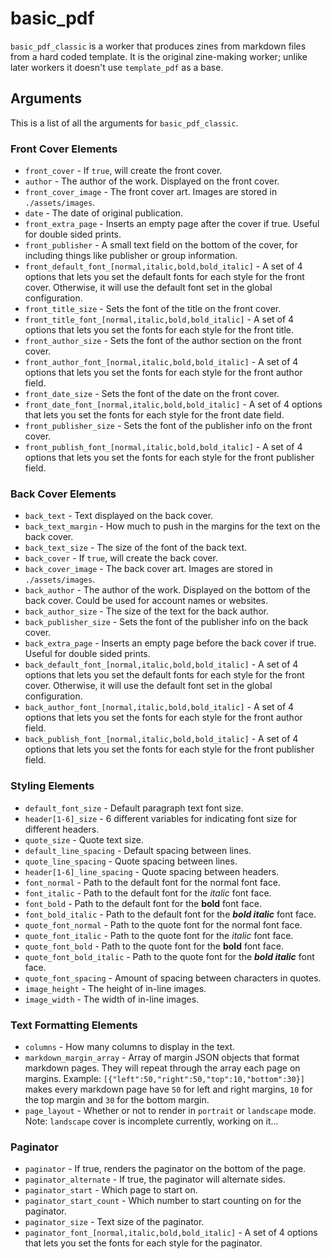 # basic_pdf

``basic_pdf_classic`` is a worker that produces zines from markdown files from a hard coded template. It is the original zine-making worker; unlike later workers it doesn't use ``template_pdf`` as a base.

## Arguments

This is a list of all the arguments for ``basic_pdf_classic``.

### Front Cover Elements

* ``front_cover`` - If ``true``, will create the front cover.
* ``author`` - The author of the work. Displayed on the front cover.
* ``front_cover_image`` - The front cover art. Images are stored in ``./assets/images``.
* ``date`` - The date of original publication.
* ``front_extra_page`` - Inserts an empty page after the cover if true. Useful for double sided prints.
* ``front_publisher`` - A small text field on the bottom of the cover, for including things like publisher or group information.
* ``front_default_font_[normal,italic,bold,bold_italic]`` - A set of 4 options that lets you set the default fonts for each style for the front cover. Otherwise, it will use the default font set in the global configuration.
* ``front_title_size`` - Sets the font of the title on the front cover.
* ``front_title_font_[normal,italic,bold,bold_italic]`` - A set of 4 options that lets you set the fonts for each style for the front title. 
* ``front_author_size`` - Sets the font of the author section on the front cover.
* ``front_author_font_[normal,italic,bold,bold_italic]`` - A set of 4 options that lets you set the fonts for each style for the front author field. 
* ``front_date_size`` - Sets the font of the date on the front cover.
* ``front_date_font_[normal,italic,bold,bold_italic]`` - A set of 4 options that lets you set the fonts for each style for the front date field. 
* ``front_publisher_size`` - Sets the font of the publisher info on the front cover.
* ``front_publish_font_[normal,italic,bold,bold_italic]`` - A set of 4 options that lets you set the fonts for each style for the front publisher field.

### Back Cover Elements

* ``back_text`` - Text displayed on the back cover.
* ``back_text_margin`` - How much to push in the margins for the text on the back cover.
* ``back_text_size`` - The size of the font of the back text.
* ``back_cover`` - If ``true``, will create the back cover.
* ``back_cover_image`` - The back cover art. Images are stored in ``./assets/images``.
* ``back_author`` - The author of the work. Displayed on the bottom of the back cover. Could be used for account names or websites.
* ``back_author_size`` - The size of the text for the back author.
* ``back_publisher_size`` - Sets the font of the publisher info on the back cover.
* ``back_extra_page`` - Inserts an empty page before the back cover if true. Useful for double sided prints.
* ``back_default_font_[normal,italic,bold,bold_italic]`` - A set of 4 options that lets you set the default fonts for each style for the front cover. Otherwise, it will use the default font set in the global configuration.
* ``back_author_font_[normal,italic,bold,bold_italic]`` - A set of 4 options that lets you set the fonts for each style for the front author field. 
* ``back_publish_font_[normal,italic,bold,bold_italic]`` - A set of 4 options that lets you set the fonts for each style for the front publisher field.

### Styling Elements

* ``default_font_size`` - Default paragraph text font size.
* ``header[1-6]_size`` - 6 different variables for indicating font size for different headers.
* ``quote_size`` - Quote text size.
* ``default_line_spacing`` - Default spacing between lines.
* ``quote_line_spacing`` - Quote spacing between lines.
* ``header[1-6]_line_spacing`` - Quote spacing between headers.
* ``font_normal`` - Path to the default font for the normal font face. 
* ``font_italic`` - Path to the default font for the *italic* font face. 
* ``font_bold`` - Path to the default font for the **bold** font face. 
* ``font_bold_italic`` - Path to the default font for the ***bold italic*** font face. 
* ``quote_font_normal`` - Path to the quote font for the normal font face. 
* ``quote_font_italic`` - Path to the quote font for the *italic* font face. 
* ``quote_font_bold`` - Path to the quote font for the **bold** font face. 
* ``quote_font_bold_italic`` - Path to the quote font for the ***bold italic*** font face. 
* ``quote_font_spacing`` - Amount of spacing between characters in quotes.
* ``image_height`` - The height of in-line images.
* ``image_width`` - The width of in-line images.

### Text Formatting Elements

* ``columns`` - How many columns to display in the text.
* ``markdown_margin_array`` - Array of margin JSON objects that format markdown pages. They will repeat through the array each page on margins. Example: ``[{"left":50,"right":50,"top":10,"bottom":30}]`` makes every markdown page have ``50`` for left and right margins, ``10`` for the top margin and ``30`` for the bottom margin.
* ``page_layout`` - Whether or not to render in ``portrait`` or ``landscape`` mode. Note: ``landscape`` cover is incomplete currently, working on it...

### Paginator

* ``paginator`` - If true, renders the paginator on the bottom of the page.
* ``paginator_alternate`` - If true, the paginator will alternate sides.
* ``paginator_start`` - Which page to start on. 
* ``paginator_start_count`` - Which number to start counting on for the paginator.
* ``paginator_size`` - Text size of the paginator.
* ``paginator_font_[normal,italic,bold,bold_italic]`` - A set of 4 options that lets you set the fonts for each style for the paginator.
